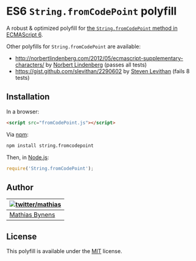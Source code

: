 # ES6 `String.fromCodePoint` polyfill

A robust & optimized polyfill for [the `String.fromCodePoint` method in ECMAScript 6](http://people.mozilla.org/~jorendorff/es6-draft.html#sec-21.1.2.2).

Other polyfills for `String.fromCodePoint` are available:

* <http://norbertlindenberg.com/2012/05/ecmascript-supplementary-characters/> by [Norbert Lindenberg](http://norbertlindenberg.com/) (passes all tests)
* <https://gist.github.com/slevithan/2290602> by [Steven Levithan](http://stevenlevithan.com/) (fails 8 tests)

## Installation

In a browser:

```html
<script src="fromCodePoint.js"></script>
```

Via [npm](http://npmjs.org/):

```bash
npm install string.fromcodepoint
```

Then, in [Node.js](http://nodejs.org/):

```js
require('String.fromCodePoint');
```

## Author

| [![twitter/mathias](http://gravatar.com/avatar/24e08a9ea84deb17ae121074d0f17125?s=70)](http://twitter.com/mathias "Follow @mathias on Twitter") |
|---|
| [Mathias Bynens](http://mathiasbynens.be/) |

## License

This polyfill is available under the [MIT](http://mths.be/mit) license.
